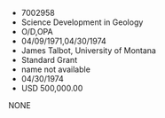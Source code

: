 * 7002958
* Science Development in Geology
* O/D,OPA
* 04/09/1971,04/30/1974
* James Talbot, University of Montana
* Standard Grant
*   name not available
* 04/30/1974
* USD 500,000.00

NONE